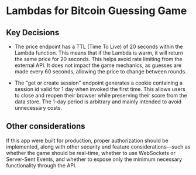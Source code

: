 # Lambdas for Bitcoin Guessing Game

## Key Decisions

- The price endpoint has a TTL (Time To Live) of 20 seconds within the Lambda function. This means that if the Lambda is warm, it will return the same price for
  20 seconds. This helps avoid rate limiting from the external API. It does not impact the game mechanics, as guesses are made every 60 seconds, allowing the
  price to change between rounds.

- The "get or create session" endpoint generates a cookie containing a session id valid for 1 day when invoked the first time. This allows users to close and
  reopen their browser while preserving their score from the data store. The 1-day period is arbitrary and mainly intended to avoid unnecessary costs.

## Other considerations

If this app were built for production, proper authorization should be implemented, along with other security and feature considerations—such as whether the game
should be real-time, whether to use WebSockets or Server-Sent Events, and whether to expose only the minimum necessary functionality through the API.
